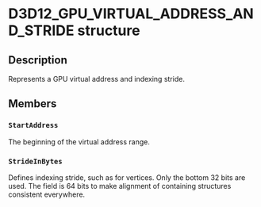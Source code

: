 # D3D12_GPU_VIRTUAL_ADDRESS_AND_STRIDE structure

## Description

Represents a GPU virtual address and indexing stride.

## Members

### `StartAddress`

The beginning of the virtual address range.

### `StrideInBytes`

Defines indexing stride, such as for vertices. Only the bottom 32 bits are used. The field is 64 bits to make alignment of containing structures consistent everywhere.